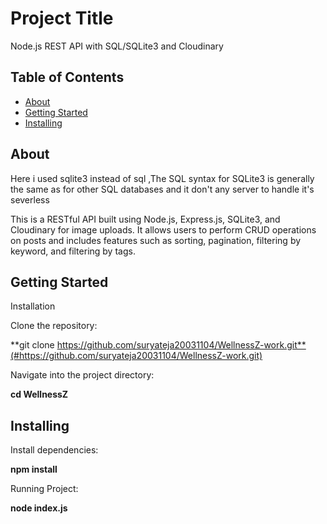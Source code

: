 # Project Title 
Node.js REST API with SQL/SQLite3 and Cloudinary

## Table of Contents

- [About](#about)
- [Getting Started](#getting_started)
- [Installing](#installing)


## About
Here i used sqlite3 instead of sql ,The SQL syntax for SQLite3 is generally the same as for other SQL databases and it don't any server to handle it's severless

This is a RESTful API built using Node.js, Express.js, SQLite3, and Cloudinary for image uploads. 
It allows users to perform CRUD operations on posts and includes features such as sorting, pagination, filtering by keyword, and filtering by tags.

## Getting Started
Installation

Clone the repository:

**git clone https://github.com/suryateja20031104/WellnessZ-work.git**(#https://github.com/suryateja20031104/WellnessZ-work.git)

Navigate into the project directory:

**cd WellnessZ**

## Installing

Install dependencies:

**npm install**

Running Project:

**node index.js**

